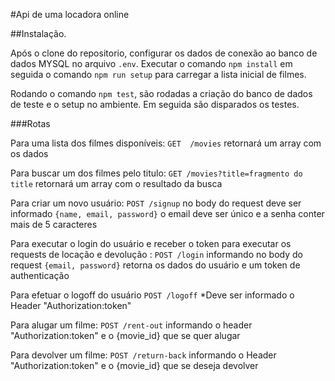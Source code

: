 #Api de uma locadora online

##Instalação.

Após o clone do repositorio, configurar os dados de conexão ao banco de dados MYSQL no arquivo `.env`. Executar o comando `npm install` em seguida o comando `npm run setup` para carregar a lista inicial de filmes.

Rodando o comando `npm test`, são rodadas a criação do banco de dados de teste e o setup no ambiente. Em seguida são disparados os testes.

###Rotas

Para uma lista dos filmes disponíveis:
`GET  /movies`
retornará um array com os dados

Para buscar um dos filmes pelo titulo:
`GET /movies?title=fragmento do title`
retornará um array com o resultado da busca

Para criar um novo usuário:
`POST /signup`
no body do request deve ser informado `{name, email, password}`
o email deve ser único e a senha conter mais de 5 caracteres

Para executar o login do usuário e receber o token para executar os requests de
locação e devolução :
`POST /login`
informando no body do request `{email, password}`
retorna os dados do usuário e um token de authenticação

Para efetuar o logoff do usuário
`POST /logoff`
\*Deve ser informado o Header "Authorization:token"

Para alugar um filme:
`POST /rent-out`
informando o header "Authorization:token"
e o {movie_id} que se quer alugar

Para devolver um filme:
`POST /return-back`
informando o Header "Authorization:token"
e o {movie_id} que se deseja devolver
